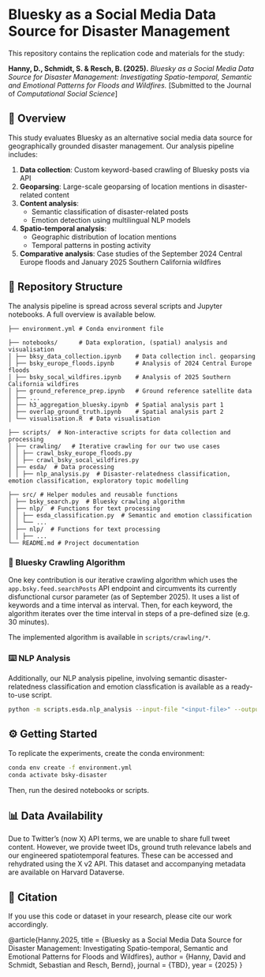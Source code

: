 # Bluesky as a Social Media Data Source for Disaster Management 
This repository contains the replication code and materials for the study:

**Hanny, D., Schmidt, S. & Resch, B. (2025).**
*Bluesky as a Social Media Data Source for Disaster Management: Investigating Spatio-temporal, Semantic and Emotional Patterns for Floods and Wildfires.*
[Submitted to the Journal of *Computational Social Science*]

## 📄 Overview

This study evaluates Bluesky as an alternative social media data source for geographically grounded disaster management. Our analysis pipeline includes:

1. **Data collection**: Custom keyword-based crawling of Bluesky posts via API
2. **Geoparsing**: Large-scale geoparsing of location mentions in disaster-related content
3. **Content analysis**:
   - Semantic classification of disaster-related posts
   - Emotion detection using multilingual NLP models
4. **Spatio-temporal analysis**:
   - Geographic distribution of location mentions
   - Temporal patterns in posting activity
5. **Comparative analysis**: Case studies of the September 2024 Central Europe floods and January 2025 Southern California wildfires

## 📁 Repository Structure
The analysis pipeline is spread across several scripts and Jupyter notebooks. A full overview is available below.

```
├── environment.yml # Conda environment file

├── notebooks/      # Data exploration, (spatial) analysis and visualisation
│ ├── bksy_data_collection.ipynb    # Data collection incl. geoparsing
│ ├── bsky_europe_floods.ipynb      # Analysis of 2024 Central Europe floods
│ ├── bsky_socal_wildfires.ipynb    # Analysis of 2025 Southern California wildfires
│ ├── ground_reference_prep.ipynb   # Ground reference satellite data
│ ├── ...
│ ├── h3_aggregation_bluesky.ipynb  # Spatial analysis part 1
│ ├── overlap_ground_truth.ipynb    # Spatial analysis part 2
│ └── visualisation.R  # Data visualisation

├── scripts/  # Non-interactive scripts for data collection and processing
│ ├── crawling/   # Iterative crawling for our two use cases
│ │ ├── crawl_bsky_europe_floods.py
│ │ ├── crawl_bsky_socal_wildfires.py
│ ├── esda/  # Data processing
│ │ ├── nlp_analysis.py  # Disaster-relatedness classification, emotion classification, exploratory topic modelling

├── src/ # Helper modules and reusable functions
│ ├── bsky_search.py  # Bluesky crawling algorithm
│ ├── nlp/  # Functions for text processing
│ │ ├── esda_classification.py  # Semantic and emotion classification
│ │ └── ... 
│ ├── nlp/  # Functions for text processing
│ │ ├── ...
└── README.md # Project documentation
```

### 🤖 Bluesky Crawling Algorithm
One key contribution is our iterative crawling algorithm which uses the `app.bsky.feed.searchPosts` API endpoint and circumvents its currently disfunctional cursor parameter (as of September 2025).  It uses a list of keywords and a time interval as interval. Then, for each keyword, the algorithm iterates over the time interval in steps of a pre-defined size (e.g. 30 minutes).

The implemented algorithm is available in `scripts/crawling/*`.

### ⌨️ NLP Analysis
Additionally, our NLP analysis pipeline, involving semantic disaster-relatedness classification and emotion classfication is available as a ready-to-use script.

```bash
python -m scripts.esda.nlp_analysis --input-file "<input-file>" --output-path "<output-file>"
```

## ⚙️ Getting Started
To replicate the experiments, create the conda environment:

```bash
conda env create -f environment.yml
conda activate bsky-disaster
```

Then, run the desired notebooks or scripts.

## 📊 Data Availability

Due to Twitter’s (now X) API terms, we are unable to share full tweet content. However, we provide tweet IDs, ground truth relevance labels and our engineered spatiotemporal features. These can be accessed and rehydrated using the X v2 API. This dataset and accompanying metadata are available on Harvard Dataverse.

## 📖 Citation

If you use this code or dataset in your research, please cite our work accordingly.

@article{Hanny.2025,
  title     = {Bluesky as a Social Media Data Source for Disaster Management: Investigating Spatio-temporal, Semantic and Emotional Patterns for Floods and Wildfires},
  author    = {Hanny, David and Schmidt, Sebastian and Resch, Bernd},
  journal   = {TBD},
  year      = {2025}
}